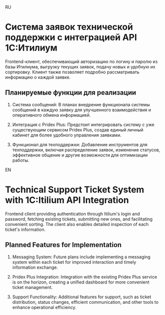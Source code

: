 RU

# Система заявок технической поддержки с интеграцией API 1C:Итилиум

Frontend-клиент, обеспечивающий авторизацию по логину и паролю из базы Итилиума, выгрузку текущих заявок, подачу новых и удобную их сортировку. Клиент также позволяет подробно рассматривать информацию о каждой заявке.

## Планируемые функции для реализации

1. Система сообщений: В планах внедрение функционала системы сообщений в каждую заявку для улучшенного взаимодействия и оперативного обмена информацией.

2. Интеграция с Pridex Plus: Предстоит интегрировать систему с уже существующим сервисом Pridex Plus, создав единый личный кабинет для более удобного управления заявками.

3. Функционал для техподдержки: Добавление инструментов для техподдержки, включая распределение заявок, изменение статусов, эффективное общение и другие возможности для оптимизации работы.

EN

# Technical Support Ticket System with 1C:Itilium API Integration

Frontend client providing authentication through Itilium's login and password, fetching existing tickets, submitting new ones, and facilitating convenient sorting. The client also enables detailed inspection of each ticket's information.

## Planned Features for Implementation

1. Messaging System: Future plans include implementing a messaging system within each ticket for improved interaction and timely information exchange.

2. Pridex Plus Integration: Integration with the existing Pridex Plus service is on the horizon, creating a unified dashboard for more convenient ticket management.

3. Support Functionality: Additional features for support, such as ticket distribution, status changes, efficient communication, and other tools to enhance operational efficiency.
